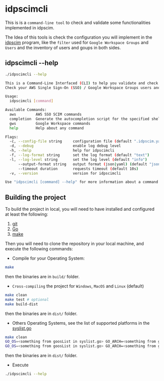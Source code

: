 # idpscimcli

This is is a `command-line tool` to check and validate some functionalities implemented in idpscim.

The Idea of this tools is check the configuration you will implement in the [idpscim](idpscim.md) program, like the `filter` used for `Google Workspace Groups` and `Users` and the inventory of users and goups in both sides.

## idpscimcli --help

```bash
./idpscimcli --help

This is a Command-Line Interfaced (CLI) to help you validate and check your source and target Single Sing-On endpoints.
Check your AWS Single Sign-On (SSO) / Google Workspace Groups users and groups and validate your filters over Google Workspace users and groups.

Usage:
  idpscimcli [command]

Available Commands:
  aws         AWS SSO SCIM commands
  completion  Generate the autocompletion script for the specified shell
  gws         Google Workspace commands
  help        Help about any command

Flags:
  -c, --config-file string     configuration file (default ".idpscim.yaml")
  -d, --debug                  enable log debug level
  -h, --help                   help for idpscimcli
  -f, --log-format string      set the log format (default "text")
  -l, --log-level string       set the log level (default "info")
      --output-format string   output format (json|yaml) (default "json")
      --timeout duration       requests timeout (default 10s)
  -v, --version                version for idpscimcli

Use "idpscimcli [command] --help" for more information about a command.
```

## Building the project

To build the project in local, you will need to have installed and configured at least the following:

1. [git](https://git-scm.com/)
2. [Go](https://go.dev/learn/)
3. [make](https://www.gnu.org/software/make/)

Then you will need to clone the repository in your local machine, and execute the following commands:

* Compile for your Operating System:

```bash
make
```

then the binaries are in `build/` folder.

* `Cross-compiling` the project for `Windows`, `MacOS` and `Linux` (default)

```bash
make clean
make test # optional
make build-dist
```

then the binaries are in `dist/` folder.

* Others Operating Systems, see the list of supported platforms in the [syslist.go](https://github.com/golang/go/blob/master/src/go/build/syslist.go)

```bash
make clean
GO_OS=<something from goosList in syslist.go> GO_ARCH=<something from goarchList in syslist.go> make test # optional
GO_OS=<something from goosList in syslist.go> GO_ARCH=<something from goarchList in syslist.go> make build-dist
```

then the binaries are in `dist/` folder.

* Execute

```bash
./idpscimcli --help
```
